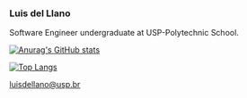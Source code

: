 ### Luis del Llano 
Software Engineer undergraduate at USP-Polytechnic School.

[![Anurag's GitHub stats](https://github-readme-stats.vercel.app/api?username=luisdellano&show_icons=true&theme=dracula)](https://github.com/anuraghazra/github-readme-stats)

[![Top Langs](https://github-readme-stats.vercel.app/api/top-langs/?username=luisdellano&theme=dracula)](https://github.com/anuraghazra/github-readme-stats)

luisdellano@usp.br
<!--
**luisdellano/luisdellano** is a ✨ _special_ ✨ repository because its `README.md` (this file) appears on your GitHub profile.

Here are some ideas to get you started:

- 🔭 I’m currently working on ...
- 🌱 I’m currently learning ...
- 👯 I’m looking to collaborate on ...
- 🤔 I’m looking for help with ...
- 💬 Ask me about ...
- 📫 How to reach me: ...
- 😄 Pronouns: ...
- ⚡ Fun fact: ...
-->
